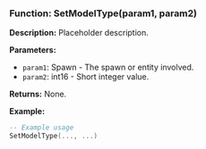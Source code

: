 ### Function: SetModelType(param1, param2)

**Description:**
Placeholder description.

**Parameters:**
- `param1`: Spawn - The spawn or entity involved.
- `param2`: int16 - Short integer value.

**Returns:** None.

**Example:**

```lua
-- Example usage
SetModelType(..., ...)
```
